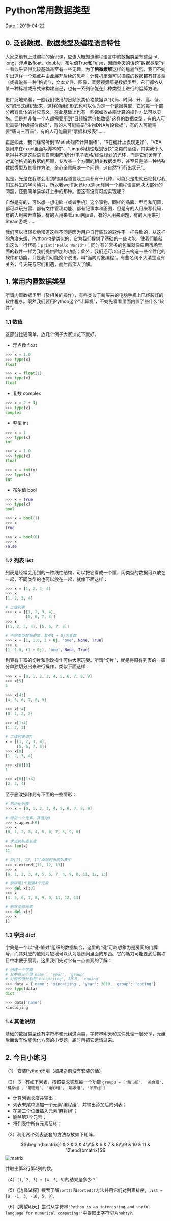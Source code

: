 # Python常用数据类型

Date：2019-04-22

## 0. 泛谈数据、数据类型及编程语言特性

大家之前有上过编程的通识课，应该大概知道编程语言中的数据类型有整型int、long，浮点数float、double，布尔值True和False，因而今天的话题“数据类型”乍一看似乎显得比较基础甚至有一些无趣，为了**稍微缓解**这样的尴尬气氛，我们不妨引出这样一个观点并由此展开后续的思考：计算机里面可以操控的数据都有其类型（或者说某一种“格式”），文本文件、图像、音频视频都是数据类型，它们都依从某一种标准或形式来构建自己，也有一系列仅能在此种类型上进行的运算方法。

更广泛地来看，一般我们使用的日频股票价格数据以“代码、时间、开、高、低、收”的形式组织起来，这样的组织形式也可以认为是一个数据类型，它的每一个部分都有具体的对应意义，在此基础上也有一些诸如收益率计算的操作方法可以实施。但是并非每一个人都需要用到“日频股票价格数据”这样的数据类型，有的人可能需要“秒级报价数据”，有的人可能需要“生物DNA片段数据”，有的人可能需要“唐诗三百首”，有的人可能需要“票据和报表”……

正是如此，我们经常听到“Matlab矩阵计算很棒”、“R在统计上表现更好”、“VBA是用来在excel里面写脚本的”、“Lingo算线性规划很快”之类的话语，其实我个人觉得并不是这些语言自带矩阵/统计/电子表格/线性规划的光环，而是它们舍弃了对其他格式的数据的照顾，专攻某一个方面的相关数据类型，甚至只是某一种特殊数据类型及其操作方法，全心全意解决一个问题，这自然“行行出状元”。

但是，光是在我财会用到的编程语言及工具都有十几种，可能只是想就已经耗尽我们文科生的学习动力，所以我wei们le还tou是lan想用一个编程语言解决大部分的问题，还要简单易学好上手的那种。但这有没有可能实现呢？

自然是有的，可以想一想电脑（或者手机）这个事物，同样的品牌、型号和配置，都可以玩扫雷、都有文件管理功能、都有记事本和画图，但是有的人用来写代码，有的人用来开直播，有的人用来看zhui网ju课，有的人用来刷题，有的人用来打Steam游戏……

我们可以很轻松地知道这些不同是因为用户自行装载的软件不一样导致的，从这样的角度来想，Python也是类似的，它为我们提供了基础的一些功能，使我们能敲出这么一行代码：`print("Hello World")`；同时有非常多的包库就像应用市场里面的软件一样为我们提供附加的功能；此外，我们还可以自己去构造一些个性化的软件和功能，只是我们可能换个说法，叫“面向对象编程”。有些名词不大清楚没有关系，今天先与它们相遇，而后再深入了解。

## 1. 常用内置数据类型

所谓内置数据类型（及相关的操作），有些类似于新买来的电脑手机上已经装好的软件程序。既然我们要用Python这个“计算机”，不妨先看看里面内置了些什么“软件”。

### 1.1 数值

这部分比较简单，放几个例子大家浏览下就好。

- 浮点数 float

```Python
>>> x = 1.0
>>> type(x)
float

>>> x = float(1)
>>> type(x)
float
```

- 复数 complex

```Python
>>> x = 2 + 3j
>>> type(x)
complex
```

- 整型 int

```Python
>>> x = 1
>>> type(x)
int

>>> x = 1.0
>>> type(x)
float

>>> x = int(x)
>>> type(x)
int
```

- 布尔值 bool

```Python
>>> x = True
>>> type(x)
bool

>>> x = bool(1)
>>> x
True

>>> x = bool(0)
>>> x
False
```

### 1.2 列表 list

列表是经常会用到的一种线性结构，可以把它看成一个筐，同类型的数据可以放在一起，不同类型的也可以放在一起，就像下面这样：

``` Python
>>> x = [1, 2, 3, 4]
>>> x
[1, 2, 3, 4]

# 二维列表
>>> x = [[1, 2, 3, 4], 
         [5, 6, 7, 8]]
>>> x
[[1, 2, 3, 4], [5, 6, 7, 8]]

# 不同类型数据的筐，其中1 + 0j为复数
>>> x = [1, 1.0, 1 + 0j, 'one', None, True]
>>> x
[1, 1.0, (1 + 0j), 'one', None, True]
```

列表有丰富的切片和删改操作可供大家玩耍。所谓“切片”，就是将原有列表的一部分单独切分出来进行操作，类似下面这样：

```Python
>>> x = [0, 1, 2, 3, 4, 5, 6, 7, 8, 9]
>>> x[5]
5

>>> x[4:]
[4, 5, 6, 7, 8, 9]

>>> x[:4]
[0, 1, 2, 3]

>>> x[1:4]
[1, 2, 3]

# 二维列表切片
x = [[1, 2, 3, 4],
     [5, 6, 7, 8]]
>>> x[0]
[1, 2, 3, 4]

>>> x[0][0]
1

>>> x[0][1:4]
[2, 3, 4]
```

至于删改操作则有下面的一些情形：

```Python
# 初始化列表
>>> x = [0, 1, 2, 3, 4, 5, 6, 7, 8, 9]

# 增加一个元素，其值为0
>>> x.append(0)
>>> x
[0, 1, 2, 3, 4, 5, 6, 7, 8, 9, 0]

# 求当前列表长度
>>> len(x)
11

# 将[11, 12, 13]添加到当前列表中
>>> x.extend([11, 12, 13])
>>> x
[0, 1, 2, 3, 4, 5, 6, 7, 8, 9, 0, 11, 12, 13]

# 删除第1个到第4个元素
>>> del x[:3]
>>> x
[4, 5, 6, 7, 8, 9, 0, 11, 12, 13]

# 删除全部元素
>>> del x[:]
>>> x
[]
```

### 1.3 字典 dict

字典是一个以“键-值对”组织的数据集合，这里的“键”可以想象为是房间的门牌号，而其对应的值则对应地可以认为是房间里面的东西。它的魅力可能要到后期项目中才便于展现，这里我们先对它有一点直观的了解：

```Python
# 创建一个字典
# 其中有三个键'name', 'year', 'group'
# 对应的值分别是'xincaijing', 2019, 'coding'
>>> data = {'name': 'xincaijing', 'year': 2019, 'group': 'coding'}
>>> type(data)
dict

>>> data['name']
xincaijing
```

### 1.4 其他说明

基础的数据类型还有字符串和元组这两类，字符串明天和文件处理一起分享，元组后面会有性能优化方面的小专题，届时再把它邀请过来。

## 2. 今日小练习

（1） 安装Python环境（如果之前没有安装的话）

（2） 3：有如下列表，按照要求实现每一个功能
`groups = ['跑马组', '美食组', '健身组', '春游组', '电影组', '唱歌组', '品茶组']`

- 计算列表长度并输出；
- 列表末尾中追加一个元素'编程组'，并输出添加后的列表；
- 在第二个位置插入元素'麻将组'；
- 删除第7个元素；
- 将列表中所有元素反转；

（3）利用两个列表嵌套的方法存放如下矩阵，

$$\begin{bmatrix}1 & 2 & 3 & 4\\\\5 & 6 & 7 & 8\\\\9 & 10 & 11 & 12\end{bmatrix}$$
![matrix](img/day1_matrix.png)

并取出第3行第4列的数。

（4）`[1, 2, 3] + [4, 5, 6]`的结果是多少？

（5）【边缘试探】搜索了解`sort()`和`sorted()`方法并用它们对列表排序，`list = [0, -1, 3, -10, 5, 9]`.

（6）【眺望明天】尝试从字符串`'Python is an interesting and useful language for numerical computing!'`中提取出字符切片`nohtyP`.
